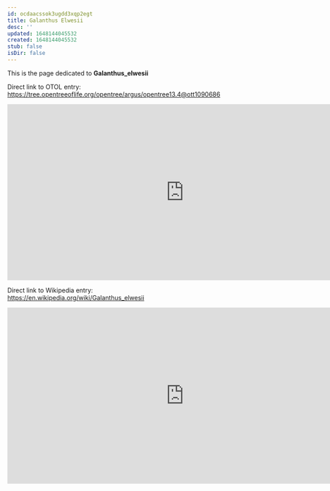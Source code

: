 ```yaml
---
id: ocdaacssok3ugdd3xqp2egt
title: Galanthus Elwesii
desc: ''
updated: 1648144045532
created: 1648144045532
stub: false
isDir: false
---
```

This is the page dedicated to **Galanthus_elwesii**


Direct link to OTOL entry: https://tree.opentreeoflife.org/opentree/argus/opentree13.4@ott1090686



<html>
    <body>
    <iframe src="https://tree.opentreeoflife.org/opentree/argus/opentree13.4@ott1090686"
    width="800" height="400" frameborder="0" allowfullscreen> </iframe>
    </body>
</html>
    


Direct link to Wikipedia entry: https://en.wikipedia.org/wiki/Galanthus_elwesii



<html>
    <body>
    <iframe src="https://en.wikipedia.org/wiki/Galanthus_elwesii"
    width="800" height="400" frameborder="0" allowfullscreen> </iframe>
    </body>
</html>
    
